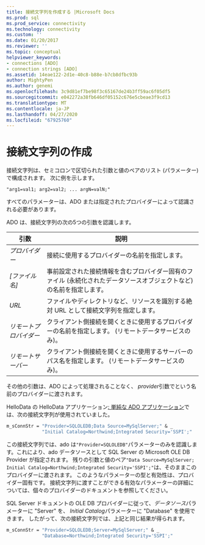 ```yaml
---
title: 接続文字列を作成する |Microsoft Docs
ms.prod: sql
ms.prod_service: connectivity
ms.technology: connectivity
ms.custom: ''
ms.date: 01/20/2017
ms.reviewer: ''
ms.topic: conceptual
helpviewer_keywords:
- connections [ADO]
- connection strings [ADO]
ms.assetid: 14eae122-2d1e-40c8-b88e-b7cb8dfbc93b
author: MightyPen
ms.author: genemi
ms.openlocfilehash: 3c9d81ef7be98f3c65167de24b3ff59ac6f05df5
ms.sourcegitcommit: e042272a38fb646df05152c676e5cbeae3f9cd13
ms.translationtype: MT
ms.contentlocale: ja-JP
ms.lasthandoff: 04/27/2020
ms.locfileid: "67925760"
---
```

# <a name="creating-a-connection-string"></a>接続文字列の作成
接続文字列は、セミコロンで区切られた引数と値のペアのリスト (パラメーター) で構成されます。 次に例を示します。  
  
```syntax
"arg1=val1; arg2=val2; ... argN=valN;"  
```  
  
 すべてのパラメーターは、ADO または指定されたプロバイダーによって認識される必要があります。  
  
 ADO は、接続文字列の次の5つの引数を認識します。  
  
|引数|説明|  
|--------------|-----------------|  
|*プロバイダー*|接続に使用するプロバイダーの名前を指定します。|  
|*[ファイル名]*|事前設定された接続情報を含むプロバイダー固有のファイル (永続化されたデータソースオブジェクトなど) の名前を指定します。|  
|*URL*|ファイルやディレクトリなど、リソースを識別する絶対 URL として接続文字列を指定します。|  
|*リモートプロバイダー*|クライアント側接続を開くときに使用するプロバイダーの名前を指定します。 (リモートデータサービスのみ)。|  
|*リモートサーバー*|クライアント側接続を開くときに使用するサーバーのパス名を指定します。 (リモートデータサービスのみ)。|  
  
 その他の引数は、ADO によって処理されることなく、 *provider*引数でという名前のプロバイダーに渡されます。  
  
 HelloData の HelloData アプリケーション[: 単純な ADO アプリケーション](../../../ado/guide/data/hellodata-a-simple-ado-application.md)では、次の接続文字列が使用されていました。  
  
```vb
m_sConnStr = "Provider=SQLOLEDB;Data Source=MySqlServer;" & _  
             "Initial Catalog=Northwind;Integrated Security='SSPI';"  
```  
  
 この接続文字列では、ado は`"Provider=SQLOLEDB"`パラメーターのみを認識します。これにより、ado データソースとして SQL Server の Microsoft OLE DB Provider が指定されます。 残りの引数と値のペア`"Data Source=MySqlServer; Initial Catalog=Northwind;Integrated Security='SSPI';"`は、そのままこのプロバイダーに渡されます。 このようなパラメーターの型と有効性は、プロバイダー固有です。 接続文字列に渡すことができる有効なパラメーターの詳細については、個々のプロバイダーのドキュメントを参照してください。  
  
 SQL Server ドキュメントの OLE DB プロバイダーに従って、*データソース*パラメーターに "Server" を、 *Initial Catalog*パラメーターに "Database" を使用できます。 したがって、次の接続文字列では、上記と同じ結果が得られます。  
  
```vb
m_sConnStr = "Provider=SQLOLEDB;Server=MySqlServer;" & _  
             "Database=Northwind;Integrated Security='SSPI';"  
```
